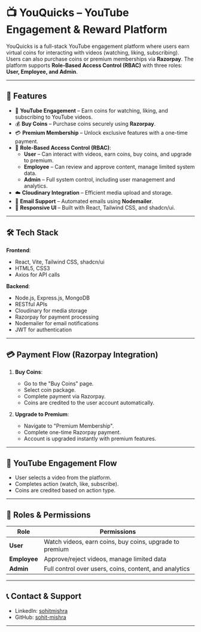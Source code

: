 # 📺 YouQuicks – YouTube Engagement & Reward Platform

YouQuicks is a full-stack YouTube engagement platform where users earn virtual coins for interacting with videos (watching, liking, subscribing). Users can also purchase coins or premium memberships via **Razorpay**. The platform supports **Role-Based Access Control (RBAC)** with three roles: **User, Employee, and Admin**.

---

## 🚀 Features
- 🎥 **YouTube Engagement** – Earn coins for watching, liking, and subscribing to YouTube videos.
- 💰 **Buy Coins** – Purchase coins securely using **Razorpay**.
- 💳 **Premium Membership** – Unlock exclusive features with a one-time payment.
- 🔐 **Role-Based Access Control (RBAC)**:
  - **User** – Can interact with videos, earn coins, buy coins, and upgrade to premium.
  - **Employee** – Can review and approve content, manage limited system data.
  - **Admin** – Full system control, including user management and analytics.
- ☁️ **Cloudinary Integration** – Efficient media upload and storage.
- 📧 **Email Support** – Automated emails using **Nodemailer**.
- 📱 **Responsive UI** – Built with React, Tailwind CSS, and shadcn/ui.

---

## 🛠 Tech Stack
**Frontend**:
- React, Vite, Tailwind CSS, shadcn/ui
- HTML5, CSS3
- Axios for API calls

**Backend**:
- Node.js, Express.js, MongoDB
- RESTful APIs
- Cloudinary for media storage
- Razorpay for payment processing
- Nodemailer for email notifications
- JWT for authentication

---

## 💳 Payment Flow (Razorpay Integration)
1. **Buy Coins**:
   - Go to the "Buy Coins" page.
   - Select coin package.
   - Complete payment via Razorpay.
   - Coins are credited to the user account automatically.

2. **Upgrade to Premium**:
   - Navigate to "Premium Membership".
   - Complete one-time Razorpay payment.
   - Account is upgraded instantly with premium features.

---

## 🎯 YouTube Engagement Flow
- User selects a video from the platform.
- Completes action (watch, like, subscribe).
- Coins are credited based on action type.

---

## 👥 Roles & Permissions
| Role      | Permissions |
|-----------|-------------|
| **User**  | Watch videos, earn coins, buy coins, upgrade to premium |
| **Employee** | Approve/reject videos, manage limited data |
| **Admin** | Full control over users, coins, content, and analytics |

---

## 📞 Contact & Support
- LinkedIn: [sohitmishra](https://www.linkedin.com/in/sohitmishra)
- GitHub: [sohit-mishra](https://github.com/sohit-mishra)

---

